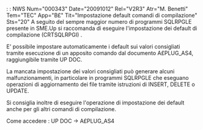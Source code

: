  :  : NWS Num="000343" Date="20091012" Rel="V2R3" Atr="M. Benetti" Tem="TEC" App="B£" Tit="Impostazione default comandi di compilazione" Sts="20"
A seguito del sempre maggior numero di programmi SQLRPGLE presente in SME.Up si raccomanda di eseguire l'impostazione dei default di compilazione (CRTSQLRPGI) .

E' possibile impostare automaticamente i default sui valori consigliati tramite esecuzione di un apposito comando dal documento A£PLUG_AS4, raggiungibile tramite UP DOC.

La mancata impostazione dei valori consigliati può generare alcuni malfunzionamenti, in particolare
in programmi SQLRPGLE che eseguano operazioni di aggiornamento dei file tramite istruzioni di INSERT, DELETE o UPDATE.

Si consiglia inoltre di eseguire l'operazione di impostazione dei default anche per gli altri comandi di compilazione.

Come accedere : 
UP DOC -> A£PLUG_AS4
